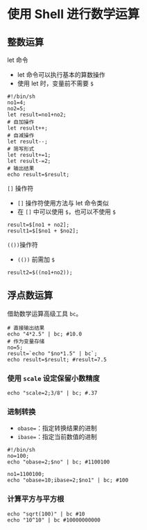 # 使用 Shell 进行数学运算

## 整数运算

let 命令

- let 命令可以执行基本的算数操作
- 使用 let 时，变量前不需要 `$`

```
#!/bin/sh
no1=4;
no2=5;
let result=no1+no2;
# 自加操作
let result++;
# 自减操作
let result--;
# 简写形式
let result+=1;
let result-=2;
# 输出结果
echo result=$result;
``` 

`[]` 操作符

- `[]` 操作符使用方法与 let 命令类似
- 在 `[]` 中可以使用 `$`，也可以不使用 `$`

```
result=$[no1 + no2];
result1=$[$no1 + $no2];
```

`(())`操作符

- `(())` 前需加 `$`

```
result2=$((no1+no2));
```

## 浮点数运算

借助数学运算高级工具 `bc`。

```
# 直接输出结果
echo "4*2.5" | bc; #10.0
# 作为变量存储
no=5;
result=`echo "$no*1.5" | bc`;
echo result=$result; #result=7.5
```

### 使用 `scale` 设定保留小数精度


```
echo "scale=2;3/8" | bc; #.37
```

### 进制转换

- `obase=`：指定转换结果的进制
- `ibase=`：指定当前数值的进制

```
#!/bin/sh
no=100;
echo "obase=2;$no" | bc; #1100100

no1=1100100;
echo "obase=10;ibase=2;$no1" | bc; #100
```

### 计算平方与平方根

```
echo "sqrt(100)" | bc #10
echo "10^10" | bc #10000000000
```
